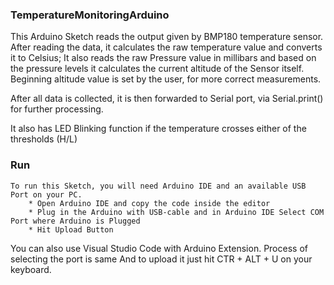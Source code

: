 ### TemperatureMonitoringArduino
This Arduino Sketch reads the output given by BMP180 temperature sensor.
After reading the data, it calculates the raw temperature value and converts it to Celsius;
It also reads the raw Pressure value in millibars and based on the pressure levels it calculates the 
current altitude of the Sensor itself. 
Beginning altitude value is set by the user, for more correct measurements. 
  
  After all data is collected, it is then forwarded to Serial port, via Serial.print() for further processing. 
  
  It also has LED Blinking function if the temperature crosses either of the thresholds (H/L)
  

### Run

	To run this Sketch, you will need Arduino IDE and an available USB Port on your PC.
    	* Open Arduino IDE and copy the code inside the editor
    	* Plug in the Arduino with USB-cable and in Arduino IDE Select COM Port where Arduino is Plugged
    	* Hit Upload Button
   
   You can also use Visual Studio Code with Arduino Extension. Process of selecting the port is same
   And to upload it just hit CTR + ALT + U on your keyboard. 
